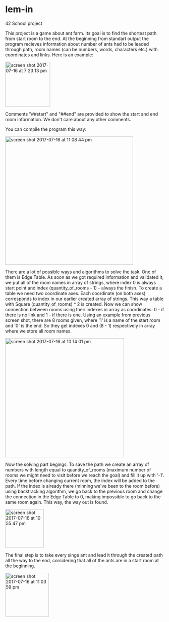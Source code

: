 # lem-in
42 School project

This project is a game about ant farm. Its goal is to find the shortest path from start room to the end. 
At the beginning from standart output the program recieves information about number of ants had to be leaded through path, room names (can be numbers, words, characters etc.) with coordinates and links. Here is an example:

<img width="142" alt="screen shot 2017-07-16 at 7 23 13 pm" align="middle" src="https://user-images.githubusercontent.com/25576444/28254024-ea2c5eb6-6a5d-11e7-922c-5808975b2419.png" >

Comments "##start" and "##end" are provided to show the start and end room information. We don't care about any other comments.

You can compile the program this way:

<img width="405" alt="screen shot 2017-07-16 at 11 08 44 pm" src="https://user-images.githubusercontent.com/25576444/28256944-cac3247e-6a7b-11e7-94a0-d9978ab376a3.png">

There are a lot of possible ways and algorithms to solve the task. One of them is Edge Table.
As soon as we got required information and validated it, we put all of the room names in array of strings, where index 0 is always start point and index (quantity_of_rooms - 1) - always the finish.
To create a table we need two coordinate axes. Each coordinate (on both axes) corresponds to index in our earlier created array of strings. This way a table with Square (quantity_of_rooms) ^ 2 is created. Now we can show connection between rooms using their indexes in array as coordinates: 0 - if there is no link and 1 - if there is one.
Using an example from previous screen shot, there are 8 rooms given, where '1' is a name of the start room and '0' is the end. So they get indexes 0 and (8 - 1) respectively in array where we store all room names.

<img width="376" alt="screen shot 2017-07-16 at 10 14 01 pm" align="middle" src="https://user-images.githubusercontent.com/25576444/28256139-31e6c53c-6a74-11e7-8e3d-3b07d6463b9e.png">

Now the solving part begings. To save the path we create an array of numbers with length equal to quantity_of_rooms (maximum number of rooms we might need to visit before we reach the goal) and fill it up with '-1'. Every time before changing current room, the index will be added to the path. If the index is already there (minning we've been to the room before) using backtracking algorithm, we go back to the previous room and change the connection in the Edge Table to 0, making impossible to go back to the same room again. This way, the way out is found.

<img width="122" alt="screen shot 2017-07-16 at 10 55 47 pm" src="https://user-images.githubusercontent.com/25576444/28256736-f710ff44-6a79-11e7-821a-0bbc58196e7d.png">

The final step is to take every singe ant and lead it through the created path all the way to the end, corsidering that all of the ants are in a start room at the beginning.

<img width="138" alt="screen shot 2017-07-16 at 11 03 59 pm" src="https://user-images.githubusercontent.com/25576444/28256885-36e1a3fc-6a7b-11e7-8a92-ef6f8a20740d.png">

